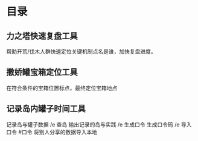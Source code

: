 # 目录
## 力之塔快速复盘工具
帮助开荒/伐木人群快速定位关键机制点名是谁，加快复盘进度。
## 撒娇罐宝箱定位工具
在符合条件的宝箱位置标点，最终定位宝箱地点
## 记录岛内罐子时间工具
记录岛与罐子数据
/e 查岛       输出记录的岛与实践
/e 生成口令    生成口令码
/e 导入口令 #口令      将别人分享的数据导入本地
